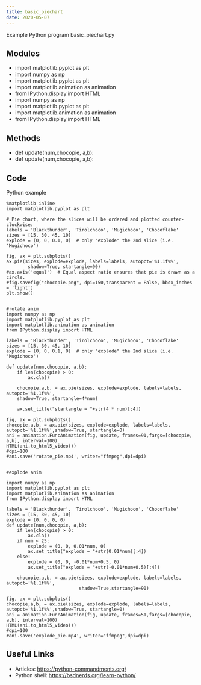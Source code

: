 ```yaml
---
title: basic_piechart
date: 2020-05-07
---
```

Example Python program basic_piechart.py

## Modules

* import matplotlib.pyplot as plt
* import numpy as np
* import matplotlib.pyplot as plt
* import matplotlib.animation as animation
* from IPython.display import HTML
* import numpy as np
* import matplotlib.pyplot as plt
* import matplotlib.animation as animation
* from IPython.display import HTML

## Methods

* def update(num,chocopie, a,b):
* def update(num,chocopie, a,b):

## Code

Python example

    %matplotlib inline
    import matplotlib.pyplot as plt
    
    # Pie chart, where the slices will be ordered and plotted counter-clockwise:
    labels = 'Blackthunder', 'Tirolchoco', 'Mugichoco', 'Chocoflake'
    sizes = [15, 30, 45, 10]
    explode = (0, 0, 0.1, 0)  # only "explode" the 2nd slice (i.e. 'Mugichoco')
    
    fig, ax = plt.subplots()
    ax.pie(sizes, explode=explode, labels=labels, autopct='%1.1f%%',
            shadow=True, startangle=90)
    #ax.axis('equal')  # Equal aspect ratio ensures that pie is drawn as a circle.
    #fig.savefig("chocopie.png", dpi=150,transparent = False, bbox_inches = 'tight')
    plt.show()
    
    
    #rotate anim
    import numpy as np
    import matplotlib.pyplot as plt
    import matplotlib.animation as animation
    from IPython.display import HTML
    
    labels = 'Blackthunder', 'Tirolchoco', 'Mugichoco', 'Chocoflake'
    sizes = [15, 30, 45, 10]
    explode = (0, 0, 0.1, 0)  # only "explode" the 2nd slice (i.e. 'Mugichoco')
    
    def update(num,chocopie, a,b):
        if len(chocopie) > 0:
            ax.cla()
        
        chocopie,a,b, = ax.pie(sizes, explode=explode, labels=labels, autopct='%1.1f%%',
        shadow=True, startangle=4*num)
        
        ax.set_title("startangle = "+str(4 * num)[:4])
    
    fig, ax = plt.subplots()    
    chocopie,a,b, = ax.pie(sizes, explode=explode, labels=labels, autopct='%1.1f%%',shadow=True, startangle=0)
    ani = animation.FuncAnimation(fig, update, frames=91,fargs=[chocopie, a,b], interval=100)
    HTML(ani.to_html5_video())
    #dpi=100
    #ani.save('rotate_pie.mp4', writer="ffmpeg",dpi=dpi)
    
    
    #explode anim
    
    import numpy as np
    import matplotlib.pyplot as plt
    import matplotlib.animation as animation
    from IPython.display import HTML
    
    labels = 'Blackthunder', 'Tirolchoco', 'Mugichoco', 'Chocoflake'
    sizes = [15, 30, 45, 10]
    explode = (0, 0, 0, 0)  
    def update(num,chocopie, a,b):
        if len(chocopie) > 0:
            ax.cla()
        if num < 25:
            explode = (0, 0, 0.01*num, 0) 
            ax.set_title("explode = "+str(0.01*num)[:4])
        else:
            explode = (0, 0, -0.01*num+0.5, 0)
            ax.set_title("explode = "+str(-0.01*num+0.5)[:4])
    
        chocopie,a,b, = ax.pie(sizes, explode=explode, labels=labels, autopct='%1.1f%%',
                               shadow=True,startangle=90)
        
    fig, ax = plt.subplots()    
    chocopie,a,b, = ax.pie(sizes, explode=explode, labels=labels, autopct='%1.1f%%',shadow=True, startangle=0)
    ani = animation.FuncAnimation(fig, update, frames=51,fargs=[chocopie, a,b], interval=100)
    HTML(ani.to_html5_video())
    #dpi=100
    #ani.save('explode_pie.mp4', writer="ffmpeg",dpi=dpi)
    
    

## Useful Links

- Articles: https://python-commandments.org/
- Python shell: https://bsdnerds.org/learn-python/
